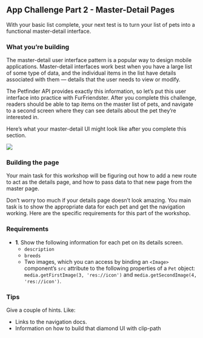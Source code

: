 ## App Challenge Part 2 - Master-Detail Pages

With your basic list complete, your next test is to turn your list of pets into a functional master-detail interface.

### What you’re building

The master-detail user interface pattern is a popular way to design mobile applications. Master-detail interfaces work best when you have a large list of some type of data, and the individual items in the list have details associated with them — details that the user needs to view or modify.

The Petfinder API provides exactly this information, so let’s put this user interface into practice with FurFriendster. After you complete this challenge, readers should be able to tap items on the master list of pets, and navigate to a second screen where they can see details about the pet they’re interested in.

Here’s what your master-detail UI might look like after you complete this section.

<img src="/images/chapter8/master-detail.png" class="plain">

### Building the page

Your main task for this workshop will be figuring out how to add a new route to act as the details page, and how to pass data to that new page from the master page.

Don’t worry too much if your details page doesn’t look amazing. You main task is to show the appropriate data for each pet and get the navigation working. Here are the specific requirements for this part of the workshop.

### Requirements

* **1**. Show the following information for each pet on its details screen.
    * `description`
    * `breeds`
    * Two images, which you can access by binding an `<Image>` component’s `src` attribute to the following properties of a `Pet` object: `media.getFirstImage(3, 'res://icon')` and `media.getSecondImage(4, 'res://icon')`.

### Tips

Give a couple of hints. Like:

* Links to the navigation docs.
* Information on how to build that diamond UI with clip-path
